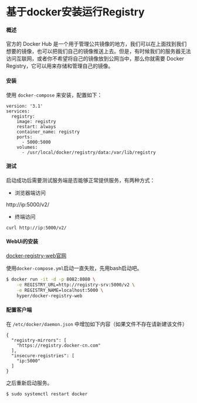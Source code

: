 #  基于docker安装运行Registry

#### 概述

官方的 Docker Hub 是一个用于管理公共镜像的地方，我们可以在上面找到我们想要的镜像，也可以把我们自己的镜像推送上去。但是，有时候我们的服务器无法访问互联网，或者你不希望将自己的镜像放到公网当中，那么你就需要 Docker Registry，它可以用来存储和管理自己的镜像。

#### 安装

使用 `docker-compose` 来安装，配置如下：

```text
version: '3.1'
services:
  registry:
    image: registry
    restart: always
    container_name: registry
    ports:
      - 5000:5000
    volumes:
      - /usr/local/docker/registry/data:/var/lib/registry
```

#### 测试

启动成功后需要测试服务端是否能够正常提供服务，有两种方式：

- 浏览器端访问

http://ip:5000/v2/

- 终端访问

```text
curl http://ip:5000/v2/
```



#### WebUi的安装

[docker-registry-web官网](https://hub.docker.com/r/hyper/docker-registry-web/)

使用`docker-compose.yml`启动一直失败，先用bash启动吧。

```bash
$ docker run -it -d -p 8082:8080 \
	-e REGISTRY_URL=http://registry-srv:5000/v2 \
	-e REGISTRY_NAME=localhost:5000 \
	hyper/docker-registry-web 
```



#### 配置客户端

在 `/etc/docker/daemon.json` 中增加如下内容（如果文件不存在请新建该文件）

```text
{
  "registry-mirrors": [
    "https://registry.docker-cn.com"
  ],
  "insecure-registries": [
    "ip:5000"
  ]
}
```

之后重新启动服务。

```bash
$ sudo systemctl restart docker
```